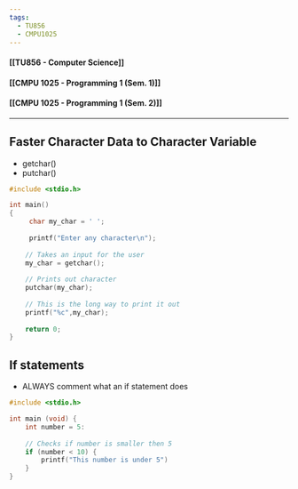 ```yaml
---
tags:
  - TU856
  - CMPU1025
---
```

#### [[TU856 - Computer Science]]
#### [[CMPU 1025 - Programming 1 (Sem. 1)]]
#### [[CMPU 1025 - Programming 1 (Sem. 2)]]

---

## Faster Character Data to Character Variable
- getchar()
- putchar()

``` c
#include <stdio.h>

int main()
{
	 char my_char = ' ';
    
	 printf("Enter any character\n");
	
	// Takes an input for the user
	my_char = getchar();
	
    // Prints out character
    putchar(my_char);
    
    // This is the long way to print it out
    printf("%c",my_char);
    
	return 0;
}

```

## If statements
- ALWAYS comment what an if statement does

``` c
#include <stdio.h>

int main (void) {
	int number = 5:
	
	// Checks if number is smaller then 5
	if (number < 10) {
		printf("This number is under 5")
	}
}
```

